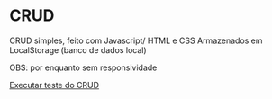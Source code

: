 # CRUD
 CRUD simples, feito com Javascript/ HTML e CSS 
 Armazenados em LocalStorage (banco de dados local)

 OBS: por enquanto sem responsividade

 <a href= "https://dionathanlucas.github.io/CRUD/"> Executar teste do CRUD </a>
